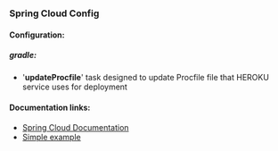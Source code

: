 ### Spring Cloud Config

#### Configuration:

##### gradle:

* '<b>updateProcfile</b>' task designed to update Procfile file that HEROKU service uses for deployment

#### Documentation links:

* [Spring Cloud Documentation](https://cloud.spring.io/spring-cloud-config/reference/html/)
* [Simple example](https://betacode.net/11723/understanding-spring-cloud-config-server-with-example)